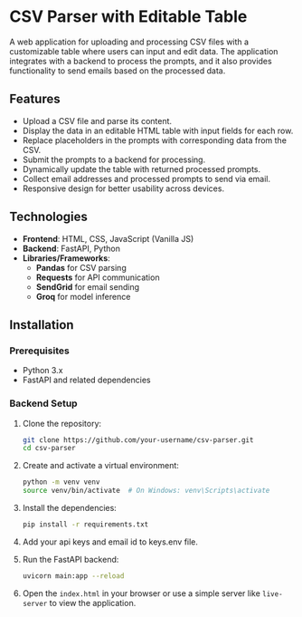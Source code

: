 # CSV Parser with Editable Table

A web application for uploading and processing CSV files with a customizable table where users can input and edit data. The application integrates with a backend to process the prompts, and it also provides functionality to send emails based on the processed data.

## Features

- Upload a CSV file and parse its content.
- Display the data in an editable HTML table with input fields for each row.
- Replace placeholders in the prompts with corresponding data from the CSV.
- Submit the prompts to a backend for processing.
- Dynamically update the table with returned processed prompts.
- Collect email addresses and processed prompts to send via email.
- Responsive design for better usability across devices.

## Technologies

- **Frontend**: HTML, CSS, JavaScript (Vanilla JS)
- **Backend**: FastAPI, Python
- **Libraries/Frameworks**:
  - **Pandas** for CSV parsing
  - **Requests** for API communication
  - **SendGrid** for email sending
  - **Groq** for model inference

## Installation

### Prerequisites

- Python 3.x
- FastAPI and related dependencies

### Backend Setup

1. Clone the repository:

    ```bash
    git clone https://github.com/your-username/csv-parser.git
    cd csv-parser
    ```

2. Create and activate a virtual environment:

    ```bash
    python -m venv venv
    source venv/bin/activate  # On Windows: venv\Scripts\activate
    ```

3. Install the dependencies:

    ```bash
    pip install -r requirements.txt
    ```

4. Add your api keys and email id to keys.env file.  

5. Run the FastAPI backend:

    ```bash
    uvicorn main:app --reload
    ```
    
6. Open the `index.html` in your browser or use a simple server like `live-server` to view the application.
